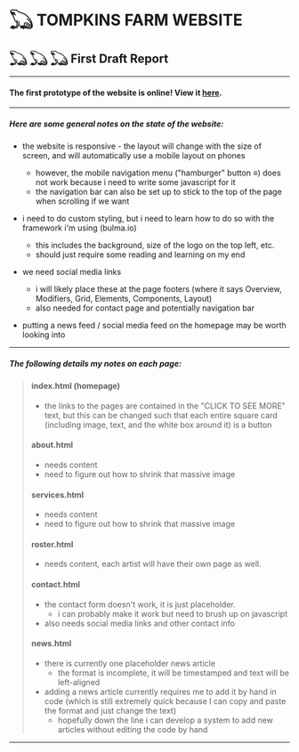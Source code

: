 # 𓆏 TOMPKINS FARM WEBSITE
## 𓆏 𓆏 𓆏 First Draft Report

---

#### The first prototype of the website is online! View it [here](https://tompkinsfarmweb.github.io/tompkinsfarm/).

---

##### Here are some general notes on the state of the website:

* the website is responsive - the layout will change with the size of screen, and will automatically use a mobile layout on phones
    * however, the mobile navigation menu ("hamburger" button __≡__) does not work because i need to write some javascript for it
    * the navigation bar can also be set up to stick to the top of the page when scrolling if we want

* i need to do custom styling, but i need to learn how to do so with the framework i'm using (bulma.io)
    * this includes the background, size of the logo on the top left, etc.
    * should just require some reading and learning on my end

* we need social media links
    * i will likely place these at the page footers (where it says Overview, Modifiers, Grid, Elements, Components, Layout)
    * also needed for contact page and potentially navigation bar

* putting a news feed / social media feed on the homepage may be worth looking into

---

##### The following details my notes on each page:



> #### index.html (homepage)
> * the links to the pages are contained in the "CLICK TO SEE MORE" text, but this can be changed such that each entire square card (including image, text, and the white box around it) is a button
>
> #### about.html
> * needs content
> * need to figure out how to shrink that massive image
> #### services.html
> * needs content
> * need to figure out how to shrink that massive image
> #### roster.html
> * needs content, each artist will have their own page as well.
>
> #### contact.html
> * the contact form doesn't work, it is just placeholder.
>     * i can probably make it work but need to brush up on javascript
> * also needs social media links and other contact info
>
> #### news.html
> * there is currently one placeholder news article
>    * the format is incomplete, it will be timestamped and text will be left-aligned
> * adding a news article currently requires me to add it by hand in code (which is still extremely quick because I can copy and paste the format and just change the text)
>   * hopefully down the line i can develop a system to add new articles without editing the code by hand

---
